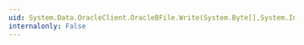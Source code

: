```yaml
---
uid: System.Data.OracleClient.OracleBFile.Write(System.Byte[],System.Int32,System.Int32)
internalonly: False
---
```

